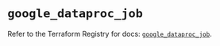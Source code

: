# `google_dataproc_job`

Refer to the Terraform Registry for docs: [`google_dataproc_job`](https://registry.terraform.io/providers/drfaust92/google/4.16.4/docs/resources/dataproc_job).
